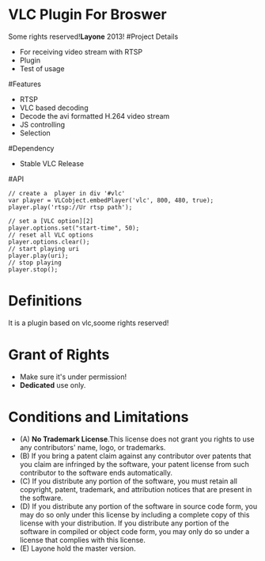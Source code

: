 # VLC Plugin For Broswer #
Some rights reserved!**Layone** 2013!
#Project Details

 - For receiving video stream with RTSP
 - Plugin 
 - Test of usage

#Features

- RTSP
- VLC based decoding
- Decode the avi formatted H.264 video stream
- JS controlling
- Selection

#Dependency

- Stable VLC Release


#API

    // create a  player in div '#vlc'
    var player = VLCobject.embedPlayer('vlc', 800, 480, true);
    player.play('rtsp://Ur rtsp path');
    
    // set a [VLC option][2]
    player.options.set("start-time", 50); 
    // reset all VLC options
    player.options.clear(); 
    // start playing uri
    player.play(uri); 
    // stop playing
    player.stop(); 


# Definitions
It is a plugin based on vlc,soome rights reserved!

# Grant of Rights

- Make sure it's under permission! 
- **Dedicated** use only.

# Conditions and Limitations  #
- (A) **No Trademark License**.This license does not grant you rights to use any contributors' name, logo, or trademarks. 
- (B) If you bring a patent claim against any contributor over patents that you claim are infringed by the software, your patent license from such contributor to the software ends automatically. 
- (C) If you distribute any portion of the software, you must retain all copyright, patent, trademark, and attribution notices that are present in the software. 
- (D) If you distribute any portion of the software in source code form, you may do so only under this license by including a complete copy of this license with your distribution. If you distribute any portion of the software in compiled or object code form, you may only do so under a license that complies with this license. 
- (E) Layone hold the master version.

